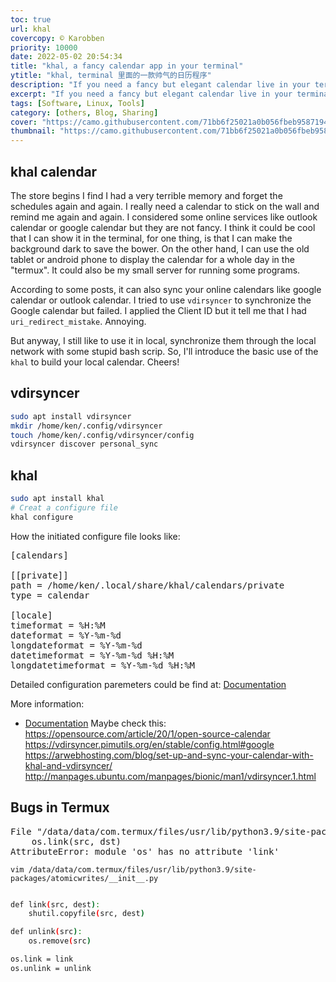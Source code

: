 ```yaml
---
toc: true
url: khal
covercopy: © Karobben
priority: 10000
date: 2022-05-02 20:54:34
title: "khal, a fancy calendar app in your terminal"
ytitle: "khal, terminal 里面的一款帅气的日历程序"
description: "If you need a fancy but elegant calendar live in your terminal, khal would be an awesome choice."
excerpt: "If you need a fancy but elegant calendar live in your terminal, khal would be an awesome choice."
tags: [Software, Linux, Tools]
category: [others, Blog, Sharing]
cover: "https://camo.githubusercontent.com/71bb6f25021a0b056fbeb9587194858c4b62f5265cceec003b09094e6573c795/687474703a2f2f6c6f73747061636b6574732e64652f696d616765732f6b68616c2e706e67"
thumbnail: "https://camo.githubusercontent.com/71bb6f25021a0b056fbeb9587194858c4b62f5265cceec003b09094e6573c795/687474703a2f2f6c6f73747061636b6574732e64652f696d616765732f6b68616c2e706e67"
---
```


## khal calendar

The store begins I find I had a very terrible memory and forget the schedules again and again. I really need a calendar to stick on the wall and remind me again and again. I considered some online services like outlook calendar or google calendar but they are not fancy. I think it could be cool that I can show it in the terminal, for one thing, is that I can make the background dark to save the bower. On the other hand, I can use the old tablet or android phone to display the calendar for a whole day in the "termux". It could also be my small server for running some programs.

According to some posts, it can also sync your online calendars like google calendar or outlook calendar. I tried to use `vdirsyncer` to synchronize the Google calendar but failed. I applied the Client ID but it tell me that I had `uri_redirect_mistake`. Annoying.

But anyway, I still like to use it in local, synchronize them through the local network with some stupid bash scrip. So, I'll introduce the basic use of the `khal` to build your local calendar. Cheers!

## vdirsyncer

```bash
sudo apt install vdirsyncer
mkdir /home/ken/.config/vdirsyncer
touch /home/ken/.config/vdirsyncer/config
vdirsyncer discover personal_sync
```


## khal

```bash
sudo apt install khal
# Creat a configure file
khal configure
```

How the initiated configure file looks like:

<pre>
[calendars]

[[private]]
path = /home/ken/.local/share/khal/calendars/private
type = calendar

[locale]
timeformat = %H:%M
dateformat = %Y-%m-%d
longdateformat = %Y-%m-%d
datetimeformat = %Y-%m-%d %H:%M
longdatetimeformat = %Y-%m-%d %H:%M
</pre>

Detailed configuration paremeters could be find at: [Documentation](https://khal.readthedocs.io/en/latest/configure.html)

More information:
- [Documentation](https://lostpackets.de/khal/configure.html)
Maybe check this: https://opensource.com/article/20/1/open-source-calendar
https://vdirsyncer.pimutils.org/en/stable/config.html#google
https://arwebhosting.com/blog/set-up-and-sync-your-calendar-with-khal-and-vdirsyncer/
http://manpages.ubuntu.com/manpages/bionic/man1/vdirsyncer.1.html



## Bugs in Termux

<pre>
File "/data/data/com.termux/files/usr/lib/python3.9/site-packages/atomicwrites/__init__.py", line 59, in _move_atomic
	os.link(src, dst)
AttributeError: module 'os' has no attribute 'link'
</pre>

`vim /data/data/com.termux/files/usr/lib/python3.9/site-packages/atomicwrites/__init__.py
`
```bash

def link(src, dest):
    shutil.copyfile(src, dest)

def unlink(src):
    os.remove(src)

os.link = link
os.unlink = unlink
```
